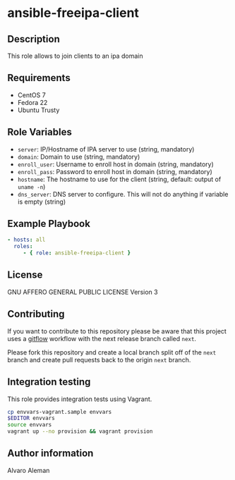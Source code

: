 # ansible-freeipa-client

## Description

This role allows to join clients to an ipa domain

## Requirements

* CentOS 7
* Fedora 22
* Ubuntu Trusty

## Role Variables

* ``server``: IP/Hostname of IPA server to use (string, mandatory)
* ``domain``: Domain to use (string, mandatory)
* ``enroll_user``: Username to enroll host in domain (string, mandatory)
* ``enroll_pass``: Password to enroll host in domain (string, mandatory)
* ``hostname``: The hostname to use for the client (string, default: output of ``uname -n``)
* ``dns_server``: DNS server to configure. This will not do anything if variable is empty (string)

## Example Playbook

```yaml
- hosts: all
  roles:
     - { role: ansible-freeipa-client }
```

## License

GNU AFFERO GENERAL PUBLIC LICENSE Version 3

## Contributing

If you want to contribute to this repository please be aware that this
project uses a [gitflow](http://nvie.com/posts/a-successful-git-branching-model/)
workflow with the next release branch called ``next``.

Please fork this repository and create a local branch split off of the ``next``
branch and create pull requests back to the origin ``next`` branch.

## Integration testing

This role provides integration tests using Vagrant.

```bash
cp envvars-vagrant.sample envvars
$EDITOR envvars
source envvars
vagrant up --no provision && vagrant provision
```

## Author information

Alvaro Aleman

<!-- vim: set nofen ts=4 sw=4 et: -->
